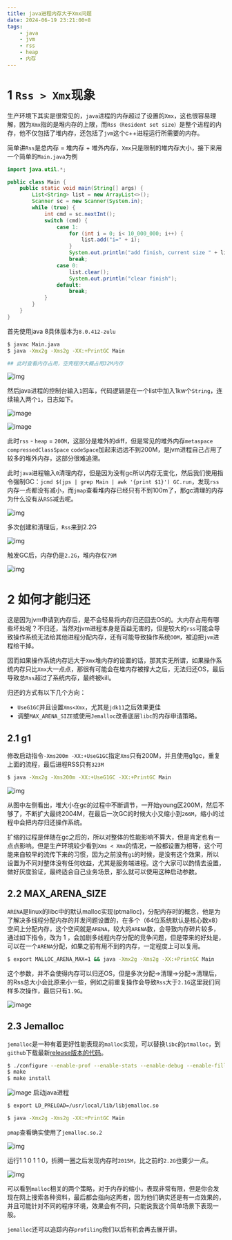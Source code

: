 ```yaml
---
title: java进程内存大于Xmx问题
date: 2024-06-19 23:21:00+8
tags:
    - java
    - jvm
    - rss
    - heap
    - 内存
---
```

# 1 `Rss > Xmx`现象
生产环境下其实是很常见的，`java`进程的内存超过了设置的`Xmx`，这也很容易理解，因为`Xmx`指的是堆内存的上限，而`Rss（Resident set size）`是整个进程的内存，他不仅包括了堆内存，还包括了`jvm`这个c++进程运行所需要的内存。

简单讲`Rss`是总内存 = 堆内存 + 堆外内存，`Xmx`只是限制的堆内存大小，接下来用一个简单的`Main.java`为例
```java :Main.java
import java.util.*;

public class Main {
    public static void main(String[] args) {
        List<String> list = new ArrayList<>();
        Scanner sc = new Scanner(System.in);
        while (true) {
            int cmd = sc.nextInt();
            switch (cmd) {
                case 1:
                    for (int i = 0; i< 10_000_000; i++) {
                        list.add("i=" + i);
                    }
                    System.out.println("add finish, current size " + list.size());
                    break;
                case 0:
                    list.clear();
                    System.out.println("clear finish");
                default:
                    break;
            }
        }
    }
}
```
首先使用java 8具体版本为`8.0.412-zulu`
```bash
$ javac Main.java
$ java -Xmx2g -Xms2g -XX:+PrintGC Main

## 此时查看内存占用，空壳程序大概占用32M内存
```
![img](https://i.imgur.com/VqTKEph.png)

然后java进程的控制台输入`1`回车，代码逻辑是在一个list中加入1kw个`String`，连续输入两个`1`，日志如下。

![image](https://i.imgur.com/IsFssQX.png)

![image](https://i.imgur.com/SSH9WJh.png)

此时`rss` - `heap` = `200M`，这部分是堆外的diff，但是常见的堆外内存`metaspace` `compressedClassSpace` `codeSpace`加起来远远不到200M，是jvm进程自己占用了较多的堆外内存，这部分很难追溯。

此时`java`进程输入`0`清理内存，但是因为没有gc所以内存无变化，然后我们使用指令强制GC：`jcmd $(jps | grep Main | awk '{print $1}') GC.run`，发现`rss`内存一点都没有减小，而`jmap`查看堆内存已经只有不到100m了，那gc清理的内存为什么没有从`RSS`减去呢。

![img](https://i.imgur.com/mbOhf9Z.gif)

多次创建和清理后，`Rss`来到2.2G

![img](https://i.imgur.com/A9R1MYI.png)

触发GC后，内存仍是`2.2G`，堆内存仅`79M`

![img](https://i.imgur.com/JIOAZVh.png)

# 2 如何才能归还
这是因为jvm申请到内存后，是不会轻易将内存归还回去OS的。大内存占用有哪些坏处呢？不归还，当然对jvm进程本身是百益无害的，但是较大的`rss`可能会导致操作系统无法给其他进程分配内存，还有可能导致操作系统`OOM`，被迫把`jvm`进程给干掉。

因而如果操作系统内存远大于`Xmx`堆内存的设置的话，那其实无所谓，如果操作系统内存只比`Xmx`大一点点，那很有可能会在堆内存被撑大之后，无法归还OS，最后导致总`Rss`超过了系统内存，最终被kill。

归还的方式有以下几个方向：
- `UseG1GC`并且设置`Xms<Xmx`，尤其是`jdk11`之后效果更佳
- 调整`MAX_ARENA_SIZE`或使用`Jemalloc`改善底层`libc`的内存申请策略。

## 2.1 g1
修改启动指令`-Xms200m -XX:+UseG1GC`指定`Xms`只有200M，并且使用g1gc，重复上面的流程，最后进程RSS只有`323M`
```bash
$ java -Xmx2g -Xms200m -XX:+UseG1GC -XX:+PrintGC Main
```
![img](https://i.imgur.com/tb1kHdS.gif)

从图中左侧看出，堆大小在gc的过程中不断调节，一开始young区200M，然后不够了，不断扩大最终2004M，在最后一次GC的时候大小又缩小到`266M`，缩小的过程中会把内存归还操作系统。

扩缩的过程是伴随在gc之后的，所以对整体的性能影响不算大，但是肯定也有一点点影响。但是生产环境较少看到`Xms < Xmx`的情况，一般都设置为相等，这个可能来自较早的流传下来的习惯，因为之前没有`g1`的时候，是没有这个效果，所以设置为不同对整体没有任何收益，尤其是服务端进程。这个大家可以酌情去设置，做好灰度验证，最终适合自己业务场景，那么就可以使用这种启动参数。
## 2.2 MAX_ARENA_SIZE
`ARENA`是linux的libc中的默认malloc实现(ptmalloc)，分配内存时的概念，他是为了解决多线程分配内存的并发问题设置的，在多个（64位系统默认是核心数x8）空间上分配内存，这个空间就是`ARENA`，较大的`ARENA`数，会导致内存碎片较多，通过如下指令，改为 1 ，会加剧多线程内存分配的竞争问题，但是带来的好处是，可以在一个`ARENA`分配，如果之前有用不到的内存，一定程度上可以复用。
```bash
$ export MALLOC_ARENA_MAX=1 && java -Xmx2g -Xms2g -XX:+PrintGC Main
```
这个参数，并不会使得内存可以归还OS，但是多次分配->清理->分配->清理后，的Rss总大小会比原来小一些，例如之前重复操作会导致`Rss`大于`2.1G`这里我们同样多次操作，最后只有`1.9G`。

![image](https://i.imgur.com/qSKFFC4.png)

## 2.3 Jemalloc
`jemalloc`是一种有着更好性能表现的`malloc`实现，可以替换`libc`的`ptmalloc`，到`github`下载最新[release版本的代码](https://github.com/jemalloc/jemalloc/releases)。

```bash
$ ./configure --enable-prof --enable-stats --enable-debug --enable-fill
$ make
$ make install
```
![image](https://i.imgur.com/o2bRCnu.png)
启动java进程
```bash
$ export LD_PRELOAD=/usr/local/lib/libjemalloc.so

$ java -Xmx2g -Xms2g -XX:+PrintGC Main
```
`pmap`查看确实使用了`jemalloc.so.2`

![img](https://i.imgur.com/hhwM3dm.png)

运行1 1 0 1 1 0，折腾一圈之后发现内存时`2015M`，比之前的`2.2G`也要少一点。

![img](https://i.imgur.com/kcUC1Yi.png)

可以看到`malloc`相关的两个策略，对于内存的缩小，表现非常有限，但是你会发现在网上搜索各种资料，最后都会指向这两者，因为他们确实还是有一点效果的，并且可能针对不同的程序环境，效果会有不同，只能说我这个简单场景下表现一般。

`jemalloc`还可以追踪内存`profiling`我们以后有机会再去展开讲。